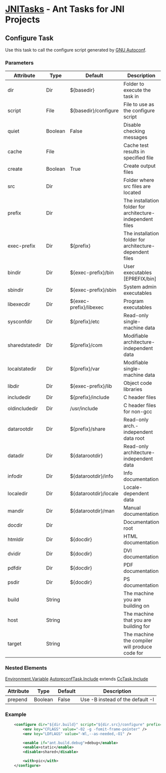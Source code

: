 [JNITasks](https://github.com/kwhat/jnitasks/) - Ant Tasks for JNI Projects
===========================================================================

## Configure Task

Use this task to call the configure script generated by
[GNU Autoconf](http://www.gnu.org/software/autoconf/).


### Parameters

| Attribute      | Type    | Default                | Description
|----------------|---------|------------------------|------------------------------------------------------------------
| dir            | Dir     | ${basedir}             | Folder to execute the task in
| script         | File    | ${basedir}/configure   | File to use as the configure script
| quiet          | Boolean | False                  | Disable checking messages
| cache          | File    |                        | Cache test results in specified file
| create         | Boolean | True                   | Create output files
| src            | Dir     |                        | Folder where src files are located
| prefix         | Dir     |                        | The installation folder for architecture-independent files
| exec-prefix    | Dir     | ${prefix}              | The installation folder for architecture-dependent files
| bindir         | Dir     | ${exec-prefix}/bin     | User executables [EPREFIX/bin]
| sbindir        | Dir     | ${exec-prefix}/sbin    | System admin executables
| libexecdir     | Dir     | ${exec-prefix}/libexec | Program executables
| sysconfdir     | Dir     | ${prefix}/etc          | Read-only single-machine data
| sharedstatedir | Dir     | ${prefix}/com          | Modifiable architecture-independent data
| localstatedir  | Dir     | ${prefix}/var          | Modifiable single-machine data
| libdir         | Dir     | ${exec-prefix}/lib     | Object code libraries
| includedir     | Dir     | ${prefix}/include      | C header files
| oldincludedir  | Dir     | /usr/include           | C header files for non-gcc
| datarootdir    | Dir     | ${prefix}/share        | Read-only arch.-independent data root
| datadir        | Dir     | ${datarootdir}         | Read-only architecture-independent data
| infodir        | Dir     | ${datarootdir}/info    | Info documentation
| localedir      | Dir     | ${datarootdir}/locale  | Locale-dependent data
| mandir         | Dir     | ${datarootdir}/man     | Manual documentation
| docdir         | Dir     |                        | Documentation root
| htmldir        | Dir     | ${docdir}              | HTML documentation
| dvidir         | Dir     | ${docdir}              | DVI documentation
| pdfdir         | Dir     | ${docdir}              | PDF documentation
| psdir          | Dir     | ${docdir}              | PS documentation
| build          | String  |                        | The machine you are building on
| host           | String  |                        | The machine that you are building for
| target         | String  |                        | The machine the compiler will produce code for


### Nested Elements

[Environment.Variable](https://ant.apache.org/manual/Tasks/exec.html#env)
[AutoreconfTask.Include](CONFIGURE.md) extends [CcTask.Include](CCTASK.md)

| Attribute      | Type    | Default                | Description
|----------------|---------|------------------------|------------------------------------------------------------------
| prepend        | Boolean | False                  | Use -B instead of the default -I


### Example

```XML
	<configure dir="${dir.build}" script="${dir.src}/configure" prefix="${dir.install}">
		<env key="CFLAGS" value="-02 -g -fomit-frame-pointer" />
		<env key="LDFLAGS" value="-Wl,--as-needed,-O1" />

		<enable if="ant.build.debug">debug</enable>
		<enable>static</enable>
		<disable>shared</disable>

		<with>pic</with>
	</configure>
```
